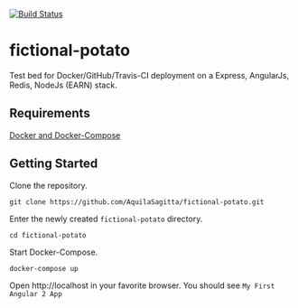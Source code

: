 [![Build Status](https://travis-ci.org/AquilaSagitta/fictional-potato.svg?branch=master)](https://travis-ci.org/AquilaSagitta/fictional-potato)

# fictional-potato
Test bed for Docker/GitHub/Travis-CI deployment on a Express, AngularJs, Redis, NodeJs (EARN) stack.

## Requirements
[Docker and Docker-Compose](https://docs.docker.com/compose/install/)

## Getting Started
Clone the repository.

`git clone https://github.com/AquilaSagitta/fictional-potato.git`

Enter the newly created `fictional-potato` directory.

`cd fictional-potato`

Start Docker-Compose.

`docker-compose up`

Open http://localhost in your favorite browser. You should see `My First Angular 2 App`
